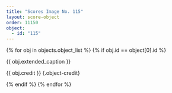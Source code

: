 ```yaml
---
title: "Scores Image No. 115"
layout: score-object
order: 11150
object:
  - id: "115"
---
```


{% for obj in objects.object_list %}
{% if obj.id == object[0].id %}

{{ obj.extended_caption }}

{{ obj.credit }} {.object-credit}

{% endif %}
{% endfor %}
